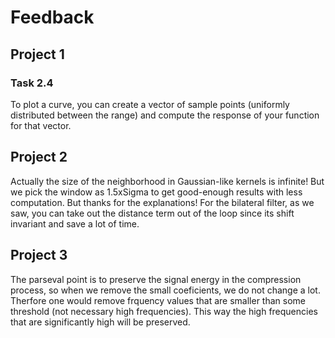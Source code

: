 # Feedback

## Project 1
### Task 2.4
To plot a curve, you can create a vector of sample points (uniformly distributed between the range) and compute the response of your function for that vector.

## Project 2
Actually the size of the neighborhood in Gaussian-like kernels is infinite! But we pick the window as 1.5xSigma to get good-enough results with less computation. But thanks for the explanations! For the bilateral filter, as we saw, you can take out the distance term out of the loop since its shift invariant and save a lot of time. 

## Project 3
The parseval point is to preserve the signal energy in the compression process, so when we remove the small coeficients, we do not change a lot. Therfore one would remove frquency values that are smaller than some threshold (not necessary high frequencies). This way the high frequencies that are significantly high will be preserved.